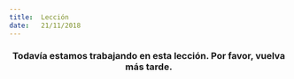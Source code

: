 ```yaml
---
title:  Lección
date:   21/11/2018
---
```


### <center>Todavía estamos trabajando en esta lección. Por favor, vuelva más tarde.</center>